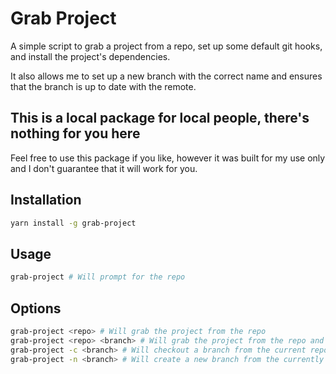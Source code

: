 # Grab Project

A simple script to grab a project from a repo, set up some default git hooks, and
install the project's dependencies.

It also allows me to set up a new branch with the correct name and ensures that
the branch is up to date with the remote.

## This is a local package for local people, there's nothing for you here

Feel free to use this package if you like, however it was built for my use only
and I don't guarantee that it will work for you.

## Installation

```bash
yarn install -g grab-project
```

## Usage

```bash
grab-project # Will prompt for the repo
```

## Options

```bash
grab-project <repo> # Will grab the project from the repo
grab-project <repo> <branch> # Will grab the project from the repo and set the branch
grab-project -c <branch> # Will checkout a branch from the current repo
grab-project -n <branch> # Will create a new branch from the currently checked out branch
```
